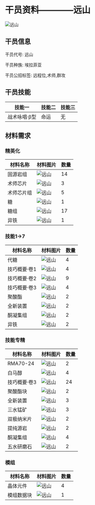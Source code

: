 # 干员资料————远山

![远山](./oprImages/远山.png)

## 干员信息

干员代号: 远山

干员种族: 埃拉菲亚

干员公招标签: 远程位,术师,群攻

## 干员技能

| 技能一       | 技能二   | 技能三 |
| ------------ | -------- | ------ |
| 战术咏唱·β型 | 命运 | 无 |

## 材料需求

### 精英化

| 材料名称      | 材料图片 | 数量  |
|---------|---------|-----|
| 固源岩组 | ![远山](./matIcons/固源岩组.png)  |   14  |
| 术师芯片 | ![远山](./matIcons/术师芯片.png)  |   3  |
| 术师芯片组 | ![远山](./matIcons/术师芯片组.png)  |   5  |
| 糖 | ![远山](./matIcons/糖.png)  |   1  |
| 糖组 | ![远山](./matIcons/糖组.png)  |   17  |
| 异铁 | ![远山](./matIcons/异铁.png)  |   1  |

### 技能1→7

| 材料名称      | 材料图片 | 数量  |
|---------|---------|-----|
| 代糖 | ![远山](./matIcons/代糖.png)  |   4  |
| 技巧概要·卷1 | ![远山](./matIcons/技巧概要·卷1.png)  |   4  |
| 技巧概要·卷2 | ![远山](./matIcons/技巧概要·卷2.png)  |   9  |
| 技巧概要·卷3 | ![远山](./matIcons/技巧概要·卷3.png)  |   4  |
| 聚酸酯 | ![远山](./matIcons/聚酸酯.png)  |   2  |
| 全新装置 | ![远山](./matIcons/全新装置.png)  |   2  |
| 酮凝集组 | ![远山](./matIcons/酮凝集组.png)  |   2  |
| 异铁 | ![远山](./matIcons/异铁.png)  |   2  |

### 技能专精

| 材料名称      | 材料图片 | 数量  |
|---------|---------|-----|
| RMA70-24 | ![远山](./matIcons/RMA70-24.png)  |   2  |
| 白马醇 | ![远山](./matIcons/白马醇.png)  |   4  |
| 技巧概要·卷3 | ![远山](./matIcons/技巧概要·卷3.png)  |   24  |
| 聚酸酯块 | ![远山](./matIcons/聚酸酯块.png)  |   2  |
| 全新装置 | ![远山](./matIcons/全新装置.png)  |   3  |
| 三水锰矿 | ![远山](./matIcons/三水锰矿.png)  |   3  |
| 双极纳米片 | ![远山](./matIcons/双极纳米片.png)  |   2  |
| 提纯源岩 | ![远山](./matIcons/提纯源岩.png)  |   2  |
| 酮凝集组 | ![远山](./matIcons/酮凝集组.png)  |   4  |
| 五水研磨石 | ![远山](./matIcons/五水研磨石.png)  |   2  |

### 模组

| 材料名称      | 材料图片 | 数量  |
|---------|---------|-----|
| 晶体元件 | ![远山](./matIcons/晶体元件.png)  |   4  |
| 模组数据块 | ![远山](./暂无材料图片)  |   1  |
